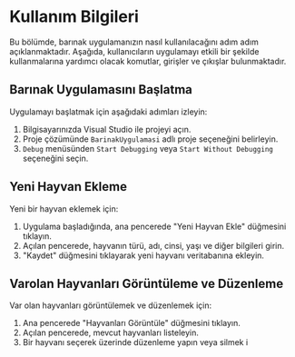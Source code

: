 # Kullanım Bilgileri

Bu bölümde, barınak uygulamanızın nasıl kullanılacağını adım adım açıklanmaktadır. Aşağıda, kullanıcıların uygulamayı etkili bir şekilde kullanmalarına yardımcı olacak komutlar, girişler ve çıkışlar bulunmaktadır.

## Barınak Uygulamasını Başlatma

Uygulamayı başlatmak için aşağıdaki adımları izleyin:

1. Bilgisayarınızda Visual Studio ile projeyi açın.
2. Proje çözümünde `BarinakUygulamasi` adlı proje seçeneğini belirleyin.
3. `Debug` menüsünden `Start Debugging` veya `Start Without Debugging` seçeneğini seçin.

## Yeni Hayvan Ekleme

Yeni bir hayvan eklemek için:

1. Uygulama başladığında, ana pencerede "Yeni Hayvan Ekle" düğmesini tıklayın.
2. Açılan pencerede, hayvanın türü, adı, cinsi, yaşı ve diğer bilgileri girin.
3. "Kaydet" düğmesini tıklayarak yeni hayvanı veritabanına ekleyin.

## Varolan Hayvanları Görüntüleme ve Düzenleme

Var olan hayvanları görüntülemek ve düzenlemek için:

1. Ana pencerede "Hayvanları Görüntüle" düğmesini tıklayın.
2. Açılan pencerede, mevcut hayvanları listeleyin.
3. Bir hayvanı seçerek üzerinde düzenleme yapın veya silmek i
